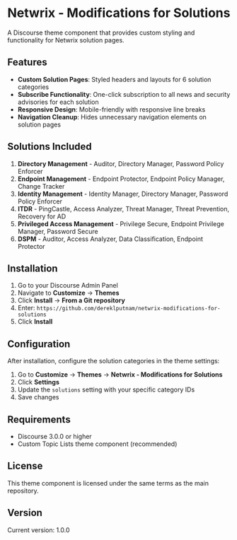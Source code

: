 # Netwrix - Modifications for Solutions

A Discourse theme component that provides custom styling and functionality for Netwrix solution pages.

## Features

- **Custom Solution Pages**: Styled headers and layouts for 6 solution categories
- **Subscribe Functionality**: One-click subscription to all news and security advisories for each solution
- **Responsive Design**: Mobile-friendly with responsive line breaks
- **Navigation Cleanup**: Hides unnecessary navigation elements on solution pages

## Solutions Included

1. **Directory Management** - Auditor, Directory Manager, Password Policy Enforcer
2. **Endpoint Management** - Endpoint Protector, Endpoint Policy Manager, Change Tracker  
3. **Identity Management** - Identity Manager, Directory Manager, Password Policy Enforcer
4. **ITDR** - PingCastle, Access Analyzer, Threat Manager, Threat Prevention, Recovery for AD
5. **Privileged Access Management** - Privilege Secure, Endpoint Privilege Manager, Password Secure
6. **DSPM** - Auditor, Access Analyzer, Data Classification, Endpoint Protector

## Installation

1. Go to your Discourse Admin Panel
2. Navigate to **Customize** → **Themes**
3. Click **Install** → **From a Git repository**
4. Enter: `https://github.com/dereklputnam/netwrix-modifications-for-solutions`
5. Click **Install**

## Configuration

After installation, configure the solution categories in the theme settings:

1. Go to **Customize** → **Themes** → **Netwrix - Modifications for Solutions**
2. Click **Settings**
3. Update the `solutions` setting with your specific category IDs
4. Save changes

## Requirements

- Discourse 3.0.0 or higher
- Custom Topic Lists theme component (recommended)

## License

This theme component is licensed under the same terms as the main repository.

## Version

Current version: 1.0.0